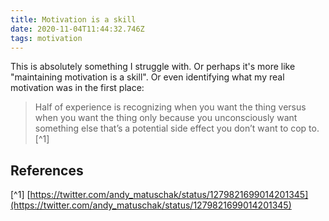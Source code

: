 ```yaml
---
title: Motivation is a skill
date: 2020-11-04T11:44:32.746Z
tags: motivation
---
```


This is absolutely something I struggle with. Or perhaps it's more like "maintaining motivation is a skill". Or even identifying what my real motivation was in the first place:

> Half of experience is recognizing when you want the thing versus when you want the thing only because you unconsciously want something else that’s a potential side effect you don’t want to cop to. [^1]

## References

[^1] [https://twitter.com/andy_matuschak/status/1279821699014201345](https://twitter.com/andy_matuschak/status/1279821699014201345)
